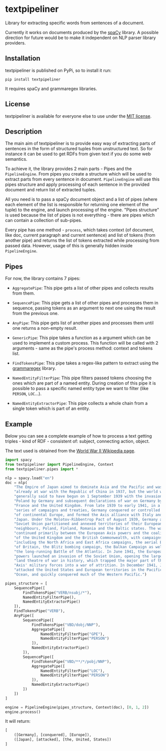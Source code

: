 # textpipeliner

Library for extracting specific words from sentences of a document.

Currently it works on documents produced by the [spaCy](https://spacy.io/) library.
A possible direction for future would be to make it independent on NLP parser library providers.


## Installation

textpipeliner is published on PyPi, so to install it run:
```
pip install textpipeliner
```

It requires spaCy and grammaregex libraries.


## License

textpipeliner is available for everyone else to use under the [MIT license](LICENSE).


## Description

The main aim of textpipeliner is to provide easy way of extracting parts of sentences in the form of structured tuples from unstructured text. So for instance it can be used to get RDFs from given text if you do some web semantics.

To achieve it, the library provides 2 main parts - Pipes and the `PipelineEngine`. From pipes you create a structure which will be used to extract parts from every sentence in document. `PipelineEngine` will use this pipes structure and apply processing of each sentence in the provided document and return list of extracted tuples.

All you need is to pass a spaCy document object and a list of pipes (where each element of the list is responsible for returning one element of the tuple) to the engine, and launch processing of the engine. "Pipes structure" is used because the list of pipes is not everything - there are pipes which can contain a collection of sub-pipes.

Every pipe has one method - `process`, which takes context (of document, like doc, current paragraph and current sentence) and list of tokens (from another pipe) and returns the list of tokens extracted while processing from passed data. However, usage of this is generally hidden inside `PipelineEngine`.


## Pipes
For now, the library contains 7 pipes:

* `AggregatePipe`:
    This pipe gets a list of other pipes and collects results from them.


* `SequencePipe`:
    This pipe gets a list of other pipes and processes them in sequence, passing tokens as an argument to next one using the result from the previous one.


* `AnyPipe`:
    This pipe gets list of another pipes and processes them until one returns a non-empty result.


* `GenericPipe`:
    This pipe takes a function as a argument which can be used to implement a custom process. This function will be called with 2 arguments - same as the pipe's process method: context and tokens list.

* `FindTokensPipe`:
    This pipe takes a regex-like pattern to extract using the [grammaregex](https://github.com/krzysiekfonal/grammaregex) library.

* `NamedEntityFilterPipe`:
    This pipe filters passed tokens choosing the ones which are part of a named entity. During creation of this pipe it is possible to pass a specific named entity type we want to filter (like `PERSON`, `LOC`...).

* `NamedEntityExtractorPipe`:
    This pipe collects a whole chain from a single token which is part of an entity.


## Example
Below you can see a complete example of how to process a text getting triples - kind of RDF - consistent of: subject, connecting action, object.

The text used is obtained from the [World War II Wikipedia page](https://en.wikipedia.org/wiki/World_War_II).

```Python
import spacy
from textpipeliner import PipelineEngine, Context
from textpipeliner.pipes import *

nlp = spacy.load("en")
doc = nlp(
    "The Empire of Japan aimed to dominate Asia and the Pacific and was "
    "already at war with the Republic of China in 1937, but the world war is "
    "generally said to have begun on 1 September 1939 with the invasion of "
    "Poland by Germany and subsequent declarations of war on Germany by "
    "France and the United Kingdom. From late 1939 to early 1941, in a "
    "series of campaigns and treaties, Germany conquered or controlled much "
    "of continental Europe, and formed the Axis alliance with Italy and "
    "Japan. Under the Molotov-Ribbentrop Pact of August 1939, Germany and the "
    "Soviet Union partitioned and annexed territories of their European "
    "neighbours, Poland, Finland, Romania and the Baltic states. The war "
    "continued primarily between the European Axis powers and the coalition "
    "of the United Kingdom and the British Commonwealth, with campaigns "
    "including the North Africa and East Africa campaigns, the aerial Battle "
    "of Britain, the Blitz bombing campaign, the Balkan Campaign as well as "
    "the long-running Battle of the Atlantic. In June 1941, the European Axis "
    "powers launched an invasion of the Soviet Union, opening the largest "
    "land theatre of war in history, which trapped the major part of the "
    "Axis' military forces into a war of attrition. In December 1941, Japan "
    "attacked the United States and European territories in the Pacific "
    "Ocean, and quickly conquered much of the Western Pacific.")

pipes_structure = [
    SequencePipe([
        FindTokensPipe("VERB/nsubj/*"),
        NamedEntityFilterPipe(),
        NamedEntityExtractorPipe()
    ]),
    FindTokensPipe("VERB"),
    AnyPipe([
        SequencePipe([
            FindTokensPipe("VBD/dobj/NNP"),
            AggregatePipe([
                NamedEntityFilterPipe("GPE"),
                NamedEntityFilterPipe("PERSON")
            ]),
            NamedEntityExtractorPipe()
        ]),
        SequencePipe([
            FindTokensPipe("VBD/**/*/pobj/NNP"),
            AggregatePipe([
                NamedEntityFilterPipe("LOC"),
                NamedEntityFilterPipe("PERSON")
            ]),
            NamedEntityExtractorPipe()
        ])
    ])
]

engine = PipelineEngine(pipes_structure, Context(doc), [0, 1, 2])
engine.process()
```

It will return:

```Python
[
    ([Germany], [conquered], [Europe]),
    ([Japan], [attacked], [the, United, States])
]
```

